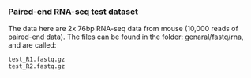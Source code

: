 ### Paired-end RNA-seq test dataset

The data here are 2x 76bp RNA-seq data from mouse (10,000 reads of paired-end data). The files can be found in the folder: genaral/fastq/rna, and are called:

```
test_R1.fastq.gz
test_R2.fastq.gz
```
